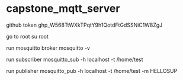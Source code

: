 # capstone_mqtt_server

github token
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

go to root 
su root

run mosquitto broker
mosquitto -v

run subscriber
mosquitto_sub -h localhost -t /home/test

run publisher
mosquitto_pub -h localhost -t /home/test -m HELLOSUP


